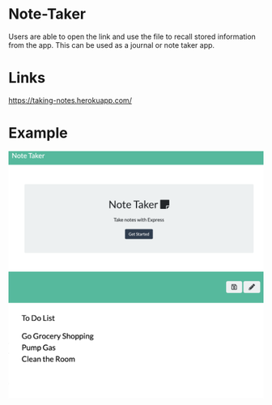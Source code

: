 # Note-Taker

Users are able to open the link and use the file to recall stored information from the app. This can be used as a journal or note taker app.

# Links
https://taking-notes.herokuapp.com/

# Example
![Home Page](notetaker.png)
![To Do List](todolist.png)

